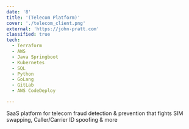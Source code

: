 ```yaml
---
date: '8'
title: '(Telecom Platform)'
cover: './telecom_client.png'
external: 'https://john-pratt.com'
classified: true
tech:
  - Terraform
  - AWS
  - Java Springboot
  - Kubernetes
  - SQL
  - Python
  - GoLang
  - GitLab
  - AWS CodeDeploy

---
```


SaaS platform for telecom fraud detection & prevention that fights SIM swapping, Caller/Carrier ID spoofing & more